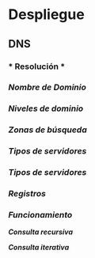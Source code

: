 # Despliegue

## DNS

### * Resolución *



### *Nombre de Dominio*



### *Niveles de dominio*



### *Zonas de búsqueda*



###  *Tipos de servidores*



### *Tipos de servidores*



### *Registros*



### *Funcionamiento*



**_Consulta recursiva_**



**_Consulta iterativa_**